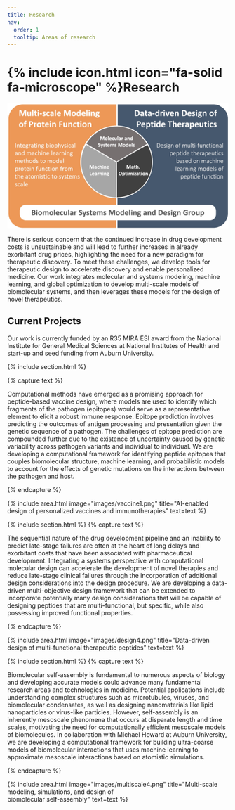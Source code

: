 ```yaml
---
title: Research
nav:
  order: 1
  tooltip: Areas of research
---
```


# {% include icon.html icon="fa-solid fa-microscope" %}Research

<div class ="page-image">
  <img src="/images/biomodsquad_areas.jpg" alt="BioModSquad Research Overview">
</div>
  
There is serious concern that the continued increase in drug development costs is unsustainable and will lead to further increases in already exorbitant drug prices, highlighting the need for a new paradigm for therapeutic discovery. To meet these challenges, we develop tools for therapeutic design to accelerate discovery and enable personalized medicine. Our work integrates molecular and systems modeling, machine learning, and global optimization to develop multi-scale models of biomolecular systems, and then leverages these models for the design of novel therapeutics.

## Current Projects

Our work is currently funded by an R35 MIRA ESI award from the National Institute for General Medical Sciences at National Institutes of Health 
and start-up and seed funding from Auburn University. 

{% include section.html %}

{% capture text %}

Computational methods have emerged as a promising approach for peptide-based vaccine design, where models are used to identify which fragments of the pathogen (epitopes) would serve as a representative element to elicit a robust immune response. Epitope prediction involves predicting the outcomes of antigen processing and presentation given the genetic sequence of a pathogen. The challenges of epitope prediction are compounded further due to the existence of uncertainty caused by genetic variability across pathogen variants and individual to individual. We are developing a computational framework for identifying peptide epitopes that couples biomolecular structure, machine learning, and probabilistic models to account for the effects of genetic mutations on the interactions between the pathogen and host. 

{% endcapture %}

{%
  include area.html
  image="images/vaccine1.png"
  title="AI-enabled design of personalized vaccines and immunotherapies"
  text=text
%}

{% include section.html %}
{% capture text %}

The sequential nature of the drug development pipeline and an inability to predict late-stage failures are often at the heart of long delays and exorbitant costs that have been associated with pharmaceutical development. Integrating a systems perspective with computational molecular design can accelerate the development of novel therapies and reduce late-stage clinical failures through the incorporation of additional design considerations into the design procedure. We are developing a data-driven multi-objective design framework that can be extended to incorporate potentially many design considerations that will be capable of designing peptides that are multi-functional, but specific, while also possessing improved functional properties. 



{% endcapture %}

{%
  include area.html
  image="images/design4.png"
  title="Data-driven design of multi-functional therapeutic peptides"
  text=text
%}

{% include section.html %}
{% capture text %}

Biomolecular self-assembly is fundamental to numerous aspects of biology and developing accurate models could advance many fundamental research areas and technologies in medicine. Potential applications include understanding complex structures such as microtubules, viruses, and biomolecular condensates, as well as designing nanomaterials like lipid nanoparticles or virus-like particles. However, self-assembly is an inherently mesoscale phenomena that occurs at disparate length and time scales, motivating the need for computationally efficient mesoscale models of biomolecules. In collaboration with Michael Howard at Auburn University, we are developing a computational framework for building ultra-coarse models of biomolecular interactions that uses machine learning to approximate mesoscale interactions based on atomistic simulations.   

{% endcapture %}

{%
  include area.html
  image="images/multiscale4.png"
  title="Multi-scale modeling, simulations, and design of <br />biomolecular self-assembly"
  text=text
%}
